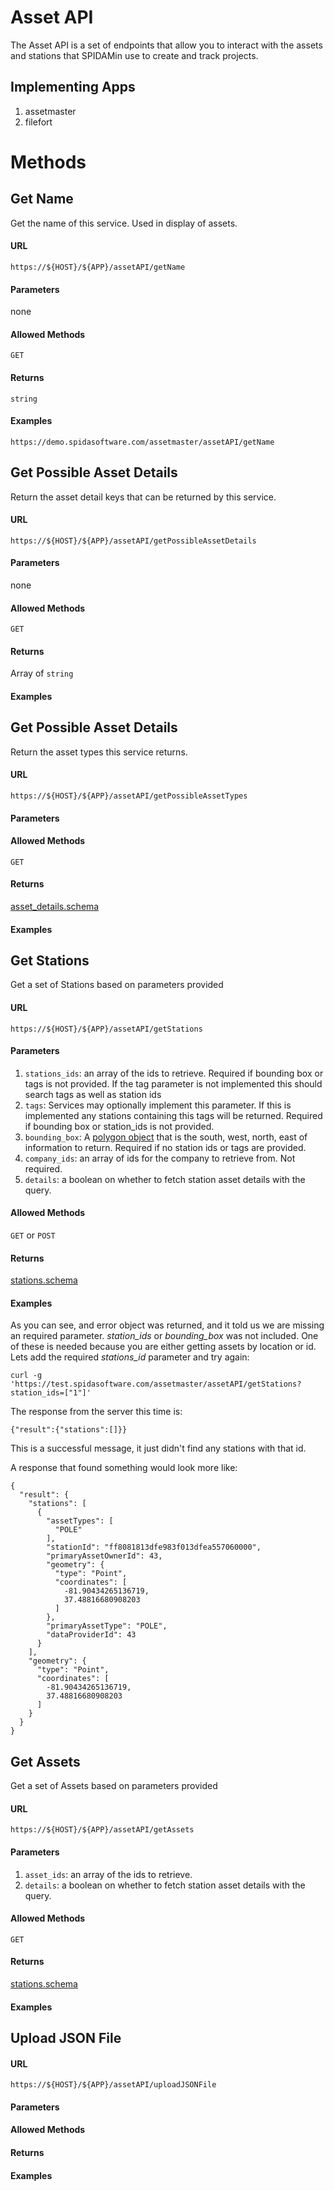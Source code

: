 Asset API
============

The Asset API is a set of endpoints that allow you to interact with the assets and stations that SPIDAMin use to create and track projects.  

## Implementing Apps

1. assetmaster
1. filefort

Methods
========

Get Name
----------

Get the name of this service.  Used in display of assets.

#### URL

`https://${HOST}/${APP}/assetAPI/getName`

#### Parameters

none

#### Allowed Methods

`GET`

#### Returns

`string`

#### Examples

`https://demo.spidasoftware.com/assetmaster/assetAPI/getName`

Get Possible Asset Details
----------

Return the asset detail keys that can be returned by this service.

#### URL

`https://${HOST}/${APP}/assetAPI/getPossibleAssetDetails`

#### Parameters

none

#### Allowed Methods

`GET`

#### Returns

Array of `string`

#### Examples

Get Possible Asset Details
----------

Return the asset types this service returns.

#### URL

`https://${HOST}/${APP}/assetAPI/getPossibleAssetTypes`

#### Parameters

#### Allowed Methods

`GET`

#### Returns

[asset_details.schema](../resources/v1/schema/spidamin/asset/asset_details.schema)

#### Examples

Get Stations
----------

Get a set of Stations based on parameters provided

#### URL

`https://${HOST}/${APP}/assetAPI/getStations`

#### Parameters

1. `stations_ids`: an array of the ids to retrieve. Required if bounding box or tags is not provided.  If the tag parameter is not implemented this should search tags as well as station ids
1. `tags`: Services may optionally implement this parameter.  If this is implemented any stations containing this tags will be returned.  Required if bounding box or station_ids is not provided.
1. `bounding_box`: A [polygon object](../resources/v1/schema/general/geometry.schema) that is the south, west, north, east of information to return. Required if no station ids or tags are provided.
1. `company_ids`: an array of ids for the company to retrieve from. Not required.
1. `details`: a boolean on whether to fetch station asset details with the query.

#### Allowed Methods

`GET` or `POST`

#### Returns

[stations.schema](../resources/v1/schema/spidamin/asset/stations.schema)

#### Examples

As you can see, and error object was returned, and it told us we are missing an required parameter.  _station_ids_ or _bounding_box_ was not included.  One of these is needed because you are either getting assets by location or id.  Lets add the required _stations_id_ parameter and try again:

    curl -g 'https://test.spidasoftware.com/assetmaster/assetAPI/getStations?station_ids=["1"]'

The response from the server this time is:

    {"result":{"stations":[]}}

This is a successful message, it just didn't find any stations with that id.

A response that found something would look more like:

    {
      "result": {
        "stations": [
          {
            "assetTypes": [
              "POLE"
            ],
            "stationId": "ff8081813dfe983f013dfea557060000",
            "primaryAssetOwnerId": 43,
            "geometry": {
              "type": "Point",
              "coordinates": [
                -81.90434265136719,
                37.48816680908203
              ]
            },
            "primaryAssetType": "POLE",
            "dataProviderId": 43
          }
        ],
        "geometry": {
          "type": "Point",
          "coordinates": [
            -81.90434265136719,
            37.48816680908203
          ]
        }
      }
    }

Get Assets
----------

Get a set of Assets based on parameters provided

#### URL

`https://${HOST}/${APP}/assetAPI/getAssets`

#### Parameters

1. `asset_ids`: an array of the ids to retrieve.
1. `details`: a boolean on whether to fetch station asset details with the query.

#### Allowed Methods

`GET`

#### Returns

[stations.schema](../resources/v1/schema/spidamin/asset/stations.schema)

#### Examples

Upload JSON File
----------

#### URL

`https://${HOST}/${APP}/assetAPI/uploadJSONFile`

#### Parameters

#### Allowed Methods

#### Returns

#### Examples
